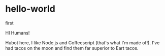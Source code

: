 # hello-world
first

HI Humans!

Hubot here, I like Node.js and Coffeescript (that's what I'm made of!).
I've had tacos on the moon and find them far superior to Eart tacos. 

